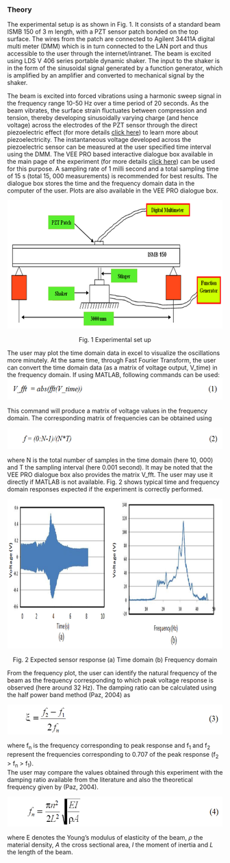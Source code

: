 ### Theory

The experimental setup is as shown in Fig. 1. It consists of a standard beam ISMB 150 of 3 m length, with a PZT sensor patch bonded on the top surface. The wires from the patch are connected to Agilent 34411A digital multi meter (DMM) which is in turn connected to the LAN port and thus accessible to the user through the internet/intranet. The beam is excited using LDS V 406 series portable dynamic shaker. The input to the shaker is in the form of the sinusoidal signal generated by a function generator, which is amplified by an amplifier and converted to mechanical signal by the shaker.

The beam is excited into forced vibrations using a harmonic sweep signal in the frequency range 10-50 Hz over a time period of 20 seconds. As the beam vibrates, the surface strain fluctuates between compression and tension, thereby developing sinusoidally varying charge (and hence voltage) across the electrodes of the PZT sensor through the direct piezoelectric effect (for more details <a href="http://ssdl.iitd.ac.in/vssdl/piezo.pdf" target="_blank">click here</a>) to learn more about piezoelectricity. The instantaneous voltage developed across the piezoelectric sensor can be measured at the user specified time interval using the DMM. The VEE PRO based interactive dialogue box available in the main page of the experiment (for more details <a href="https://vssd-iitd.vlabs.ac.in/exp/portable-shaker/" target="_blank">click here</a>) can be used for this purpose. A sampling rate of 1 milli second and a total sampling time of 15 s (total 15, 000 measurements) is recommended for best results. The dialogue box stores the time and the frequency domain data in the computer of the user. Plots are also available in the VEE PRO dialogue box.
<center>
<img src="images/th1.png" height="300px">

Fig. 1 Experimental set up 
</center>
The user may plot the time domain data in excel to visualize the oscillations more minutely. At the same time, through Fast Fourier Transform, the user can convert the time domain data (as a matrix of voltage output, V_time) in the frequency domain. If using MATLAB, following commands can be used:

<center><img src="images/th2.png" height="50px"></center>

This command will produce a matrix of voltage values in the frequency domain. The corresponding matrix of frequencies can be obtained using 

<center><img src="images/th3.png" height="50px"></center>

where N is the total number of samples in the time domain (here 10, 000) and T the sampling interval (here
0.001 second). It may be noted that the VEE PRO dialogue box also provides the matrix V_fft. The user may use it directly if MATLAB is not available. Fig. 2 shows typical time and frequency domain responses expected if the experiment is correctly performed.

<center><img src="images/th4.png" height="350px">
 

Fig. 2 Expected sensor response (a) Time domain (b) Frequency domain</center>

From the frequency plot, the user can identify the natural frequency of the beam as the frequency corresponding to which peak voltage response is observed (here around 32 Hz). The damping ratio can be calculated using the half power band method (Paz, 2004) as

<center><img src="images/th5.png" height="70px"></center>

where f<sub>n</sub> is the frequency corresponding to peak response and f<sub>1</sub> and f<sub>2</sub> represent the frequencies corresponding to 0.707 of the peak response (f<sub>2</sub> > f<sub>n</sub> > f<sub>1</sub>).<br>
The user may compare the values obtained through this experiment with the damping ratio available from the literature and also the theoretical frequency given by (Paz, 2004).

<center><img src="images/th6.png" height="70px"></center>

where E denotes the Young’s modulus of elasticity of the beam, <i>ρ</i> the material density, <i>A</i> the cross sectional area, <i>I</i> the moment of inertia and <i>L</i> the length of the beam.
